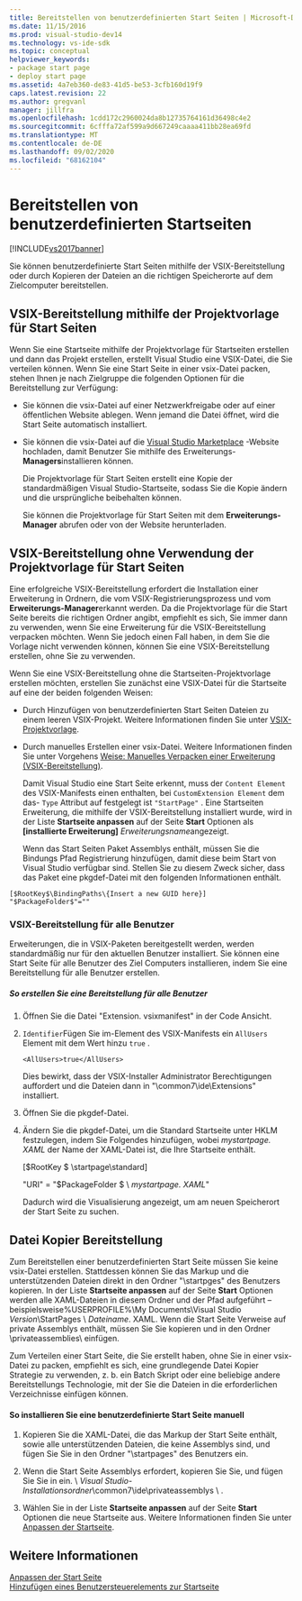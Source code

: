 ```yaml
---
title: Bereitstellen von benutzerdefinierten Start Seiten | Microsoft-Dokumentation
ms.date: 11/15/2016
ms.prod: visual-studio-dev14
ms.technology: vs-ide-sdk
ms.topic: conceptual
helpviewer_keywords:
- package start page
- deploy start page
ms.assetid: 4a7eb360-de83-41d5-be53-3cfb160d19f9
caps.latest.revision: 22
ms.author: gregvanl
manager: jillfra
ms.openlocfilehash: 1cdd172c2960024da8b12735764161d36498c4e2
ms.sourcegitcommit: 6cfffa72af599a9d667249caaaa411bb28ea69fd
ms.translationtype: MT
ms.contentlocale: de-DE
ms.lasthandoff: 09/02/2020
ms.locfileid: "68162104"
---
```

# <a name="deploying-custom-start-pages"></a>Bereitstellen von benutzerdefinierten Startseiten
[!INCLUDE[vs2017banner](../includes/vs2017banner.md)]

Sie können benutzerdefinierte Start Seiten mithilfe der VSIX-Bereitstellung oder durch Kopieren der Dateien an die richtigen Speicherorte auf dem Zielcomputer bereitstellen.  
  
## <a name="vsix-deployment-by-using-the-start-page-project-template"></a>VSIX-Bereitstellung mithilfe der Projektvorlage für Start Seiten  
 Wenn Sie eine Startseite mithilfe der Projektvorlage für Startseiten erstellen und dann das Projekt erstellen, erstellt Visual Studio eine VSIX-Datei, die Sie verteilen können. Wenn Sie eine Start Seite in einer vsix-Datei packen, stehen Ihnen je nach Zielgruppe die folgenden Optionen für die Bereitstellung zur Verfügung:  
  
- Sie können die vsix-Datei auf einer Netzwerkfreigabe oder auf einer öffentlichen Website ablegen. Wenn jemand die Datei öffnet, wird die Start Seite automatisch installiert.  
  
- Sie können die vsix-Datei auf die [Visual Studio Marketplace](https://marketplace.visualstudio.com/) -Website hochladen, damit Benutzer Sie mithilfe des Erweiterungs- **Managers**installieren können.  
  
  Die Projektvorlage für Start Seiten erstellt eine Kopie der standardmäßigen Visual Studio-Startseite, sodass Sie die Kopie ändern und die ursprüngliche beibehalten können.  
  
  Sie können die Projektvorlage für Start Seiten mit dem **Erweiterungs-Manager** abrufen oder von der Website herunterladen.  
  
## <a name="vsix-deployment-without-using-the-start-page-project-template"></a>VSIX-Bereitstellung ohne Verwendung der Projektvorlage für Start Seiten  
 Eine erfolgreiche VSIX-Bereitstellung erfordert die Installation einer Erweiterung in Ordnern, die vom VSIX-Registrierungsprozess und vom **Erweiterungs-Manager**erkannt werden. Da die Projektvorlage für die Start Seite bereits die richtigen Ordner angibt, empfiehlt es sich, Sie immer dann zu verwenden, wenn Sie eine Erweiterung für die VSIX-Bereitstellung verpacken möchten. Wenn Sie jedoch einen Fall haben, in dem Sie die Vorlage nicht verwenden können, können Sie eine VSIX-Bereitstellung erstellen, ohne Sie zu verwenden.  
  
 Wenn Sie eine VSIX-Bereitstellung ohne die Startseiten-Projektvorlage erstellen möchten, erstellen Sie zunächst eine VSIX-Datei für die Startseite auf eine der beiden folgenden Weisen:  
  
- Durch Hinzufügen von benutzerdefinierten Start Seiten Dateien zu einem leeren VSIX-Projekt. Weitere Informationen finden Sie unter [VSIX-Projektvorlage](../extensibility/vsix-project-template.md).  
  
- Durch manuelles Erstellen einer vsix-Datei. Weitere Informationen finden Sie unter Vorgehens [Weise: Manuelles Verpacken einer Erweiterung (VSIX-Bereitstellung)](../misc/how-to-manually-package-an-extension-vsix-deployment.md).  
  
  Damit Visual Studio eine Start Seite erkennt, muss der `Content Element` des VSIX-Manifests einen enthalten, bei `CustomExtension Element` dem das- `Type` Attribut auf festgelegt ist `"StartPage"` . Eine Startseiten Erweiterung, die mithilfe der VSIX-Bereitstellung installiert wurde, wird in der Liste **Startseite anpassen** auf der Seite **Start** Optionen als **[installierte Erweiterung]** *Erweiterungsname*angezeigt.  
  
  Wenn das Start Seiten Paket Assemblys enthält, müssen Sie die Bindungs Pfad Registrierung hinzufügen, damit diese beim Start von Visual Studio verfügbar sind. Stellen Sie zu diesem Zweck sicher, dass das Paket eine pkgdef-Datei mit den folgenden Informationen enthält.  
  
```  
[$RootKey$\BindingPaths\{Insert a new GUID here}]  
"$PackageFolder$"=""  
```  
  
### <a name="vsix-deployment-for-all-users"></a>VSIX-Bereitstellung für alle Benutzer  
 Erweiterungen, die in VSIX-Paketen bereitgestellt werden, werden standardmäßig nur für den aktuellen Benutzer installiert. Sie können eine Start Seite für alle Benutzer des Ziel Computers installieren, indem Sie eine Bereitstellung für alle Benutzer erstellen.  
  
##### <a name="to-create-an-all-users-deployment"></a>So erstellen Sie eine Bereitstellung für alle Benutzer  
  
1. Öffnen Sie die Datei "Extension. vsixmanifest" in der Code Ansicht.  
  
2. `Identifier`Fügen Sie im-Element des VSIX-Manifests ein `AllUsers` Element mit dem Wert hinzu `true` .  
  
    ```  
    <AllUsers>true</AllUsers>  
    ```  
  
     Dies bewirkt, dass der VSIX-Installer Administrator Berechtigungen auffordert und die Dateien dann in "\common7\ide\Extensions" installiert.  
  
3. Öffnen Sie die pkgdef-Datei.  
  
4. Ändern Sie die pkgdef-Datei, um die Standard Startseite unter HKLM festzulegen, indem Sie Folgendes hinzufügen, wobei *mystartpage. XAML* der Name der XAML-Datei ist, die Ihre Startseite enthält.  
  
     [$RootKey $ \startpage\standard]  
  
     "URI" = "$PackageFolder $ \\ *mystartpage. XAML*"  
  
     Dadurch wird die Visualisierung angezeigt, um am neuen Speicherort der Start Seite zu suchen.  
  
## <a name="file-copy-deployment"></a>Datei Kopier Bereitstellung  
 Zum Bereitstellen einer benutzerdefinierten Start Seite müssen Sie keine vsix-Datei erstellen. Stattdessen können Sie das Markup und die unterstützenden Dateien direkt in den Ordner "\startpges\" des Benutzers kopieren. In der Liste **Startseite anpassen** auf der Seite **Start** Optionen werden alle XAML-Dateien in diesem Ordner und der Pfad aufgeführt – beispielsweise%USERPROFILE%\My Documents\Visual Studio *Version*\StartPages \\ *Dateiname*. XAML. Wenn die Start Seite Verweise auf private Assemblys enthält, müssen Sie Sie kopieren und in den Ordner \privateassemblies\ einfügen.  
  
 Zum Verteilen einer Start Seite, die Sie erstellt haben, ohne Sie in einer vsix-Datei zu packen, empfiehlt es sich, eine grundlegende Datei Kopier Strategie zu verwenden, z. b. ein Batch Skript oder eine beliebige andere Bereitstellungs Technologie, mit der Sie die Dateien in die erforderlichen Verzeichnisse einfügen können.  
  
#### <a name="to-manually-install-a-custom-start-page"></a>So installieren Sie eine benutzerdefinierte Start Seite manuell  
  
1. Kopieren Sie die XAML-Datei, die das Markup der Start Seite enthält, sowie alle unterstützenden Dateien, die keine Assemblys sind, und fügen Sie Sie in den Ordner "\startpages\" des Benutzers ein.  
  
2. Wenn die Start Seite Assemblys erfordert, kopieren Sie Sie, und fügen Sie Sie in ein. \\ *Visual Studio-Installationsordner*\common7\ide\privateassemblys \\ .  
  
3. Wählen Sie in der Liste **Startseite anpassen** auf der Seite **Start** Optionen die neue Startseite aus. Weitere Informationen finden Sie unter [Anpassen der Startseite](../ide/customizing-the-start-page-for-visual-studio.md).  
  
## <a name="see-also"></a>Weitere Informationen  
 [Anpassen der Start Seite](../ide/customizing-the-start-page-for-visual-studio.md)   
 [Hinzufügen eines Benutzersteuerelements zur Startseite](../extensibility/adding-user-control-to-the-start-page.md)
